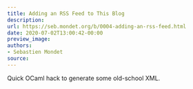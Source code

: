 ```yaml
---
title: Adding an RSS Feed to This Blog
description:
url: https://seb.mondet.org/b/0004-adding-an-rss-feed.html
date: 2020-07-02T13:00:42-00:00
preview_image:
authors:
- Sebastien Mondet
source:
---
```


Quick OCaml hack to generate some old-school XML.
   
